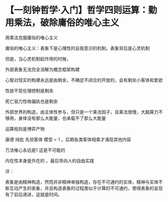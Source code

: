 # 【一刻钟哲学·入门】哲学四则运算：勤用乘法，破除庸俗的唯心主义





用乘法克服庸俗的唯心主义



庸俗的唯心主义：表象下是心理性的自我意识的机制，表象背后是心灵机制



但是，当心灵机制起作用的时候，

外部表象无法完全消解为概念框架构建



心智对现实的构建永远是由剩余，不确定不闭合的开放的，会有剩余小客体和爱欲

性欲不受伦理控制是剩余

死亡驱力性格偏执也是剩余



外部世界的构造，由主体性参与，但只是一个乘法因子，且乘法很慢，大脑算力不够用，身体没有那么大能量，也承载不了那么大能量



运算规则是博弈产物



康德 纯批 先验客体 模型 = 1 ，后期各类客体相乘才涌现其他内容

万法唯心永远是1 这是不可能的



内在性本身是外在的 ，最后导向人的自由实践





评：



表象是由精神构造，然而并非精神单独构造，存在不可通约的实体，精神与实体不断互动产生的表象，并且构造表象的过程类似于计算的不可通约，使得表象的呈现有了前后递进，这就是时间。